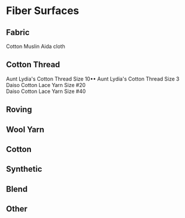 # Fiber Surfaces

## Fabric
Cotton
Muslin
Aida cloth

## Cotton Thread
Aunt Lydia's Cotton Thread Size 10••
Aunt Lydia's Cotton Thread Size 3  
Daiso Cotton Lace Yarn Size #20  
Daiso Cotton Lace Yarn Size #40  

## Roving


## Wool Yarn


## Cotton


## Synthetic


## Blend


## Other
